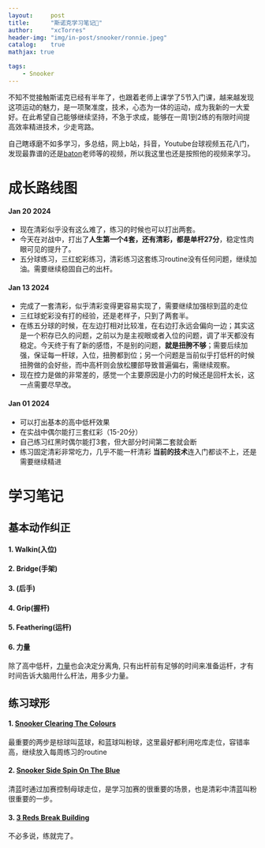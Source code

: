 ```yaml
---
layout:     post
title:      "斯诺克学习笔记🎱"
author:     "xcTorres"
header-img: "img/in-post/snooker/ronnie.jpeg"
catalog:    true
mathjax: true

tags:
    - Snooker
---  
```


不知不觉接触斯诺克已经有半年了，也跟着老师上课学了5节入门课，越来越发现这项运动的魅力，是一项聚准度，技术，心态为一体的运动，成为我新的一大爱好。在此希望自己能够继续坚持，不急于求成，能够在一周1到2练的有限时间提高效率精进技术，少走弯路。

自己瞎琢磨不如多学习，多总结，网上b站，抖音，Youtube台球视频五花八门，发现最靠谱的还是[baton](https://www.bartonsnooker.co.uk/)老师等的视频，所以我这里也还是按照他的视频来学习。

# 成长路线图
#### Jan 20 2024
- 现在清彩似乎没有这么难了，练习的时候也可以打出两套。
- 今天在对战中，打出了**人生第一个4套，还有清彩，都是单杆27分**，稳定性肉眼可见的提升了。
- 五分球练习，三红蛇彩练习，清彩练习这套练习routine没有任何问题，继续加油。需要继续稳固自己的出杆。  

#### Jan 13 2024
- 完成了一套清彩，似乎清彩变得更容易实现了，需要继续加强棕到蓝的走位
- 三红球蛇彩没有打的经验，还是老样子，只到了两套半。
- 在练五分球的时候，在左边打相对比较准，在右边打永远会偏向一边；其实这是一个积存已久的问题，之前以为是主视眼或者入位的问题，调了半天都没有稳定。今天终于有了新的感悟，不是别的问题，**就是扭胯不够**；需要后续加强，保证每一杆球，入位，扭胯都到位；另一个问题是当前似乎打低杆的时候扭胯做的会好些，而中高杆则会放松腰部导致普遍偏右，需继续观察。
- 现在控力是做的非常差的，感觉一个主要原因是小力的时候还是回杆太长，这一点需要尽早改。

#### Jan 01 2024
- 可以打出基本的高中低杆效果
- 在实战中偶尔能打三套红彩（15-20分）
- 自己练习红黑时偶尔能打3套，但大部分时间第二套就会断
- 练习固定清彩非常吃力，几乎不能一杆清彩
**当前的技术**连入门都谈不上，还是需要继续精进

# 学习笔记
## 基本动作纠正
#### 1. Walkin(入位)
#### 2. Bridge(手架)
#### 3. (后手)
#### 4. Grip(握杆)
#### 5. Feathering(运杆)
#### 6. 力量  
除了高中低杆，[力量]([https://www.youtube.com/watch?v=RrUyLmGbzlk&t=21s])也会决定分离角, 只有出杆前有足够的时间来准备运杆，才有时间告诉大脑用什么杆法，用多少力量。

## 练习球形
#### 1. [Snooker Clearing The Colours](https://www.youtube.com/watch?v=BnLJ2znIFh4)
最重要的两步是棕球叫蓝球，和蓝球叫粉球，这里最好都利用吃库走位，容错率高，继续放入每周练习的routine
#### 2. [Snooker Side Spin On The Blue](https://www.youtube.com/watch?v=HYFmkCzJZ7A&t=2s)
清蓝时通过加赛控制母球走位，是学习加赛的很重要的场景，也是清彩中清蓝叫粉很重要的一步。
#### 3. [3 Reds Break Building](https://www.youtube.com/watch?v=I5nkzi55xbs)
不必多说，练就完了。






